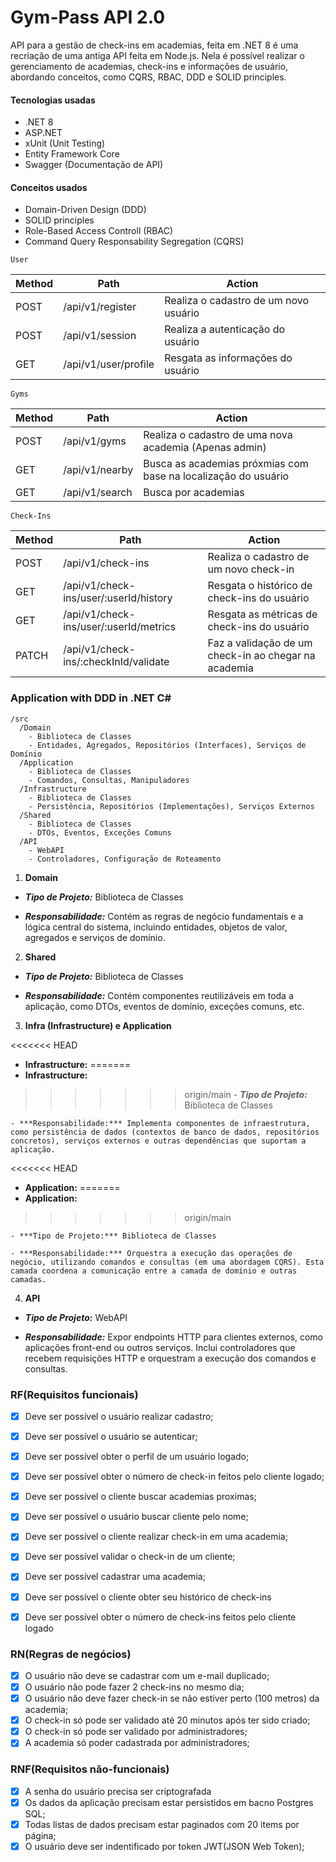# Gym-Pass API 2.0
API para a gestão de check-ins em academias, feita em .NET 8 é uma recriação de uma antiga API feita em Node.js.
Nela é possível realizar o gerenciamento de academias, check-ins e informações de usuário, abordando conceitos, como
CQRS, RBAC, DDD e SOLID principles.

#### Tecnologias usadas

- .NET 8
- ASP.NET
- xUnit (Unit Testing)
- Entity Framework Core
- Swagger (Documentação de API)

#### Conceitos usados

- Domain-Driven Design (DDD)
- SOLID principles
- Role-Based Access Controll (RBAC)
- Command Query Responsability Segregation (CQRS)


`User`

| Method | Path | Action |
| ------ | ---- | ------ |
| POST   | /api/v1/register | Realiza o cadastro de um novo usuário |
| POST   | /api/v1/session  | Realiza a autenticação do usuário |
| GET    | /api/v1/user/profile | Resgata as informações do usuário |

`Gyms`

| Method | Path | Action |
| ------ | ---- | ------ |
| POST   | /api/v1/gyms | Realiza o cadastro de uma nova academia (Apenas admin) |
| GET    | /api/v1/nearby  | Busca as academias próxmias com base na localização do usuário |
| GET    | /api/v1/search | Busca por academias |

`Check-Ins`

| Method | Path | Action |
| ------ | ---- | ------ |
| POST   | /api/v1/check-ins | Realiza o cadastro de um novo check-in |
| GET    | /api/v1/check-ins/user/:userId/history  | Resgata o histórico de check-ins do usuário |
| GET    | /api/v1/check-ins/user/:userId/metrics | Resgata as métricas de check-ins do usuário |
| PATCH  | /api/v1/check-ins/:checkInId/validate | Faz a validação de um check-in ao chegar na academia |


### Application with DDD in .NET C#
```plaintext
/src
  /Domain
    - Biblioteca de Classes
    - Entidades, Agregados, Repositórios (Interfaces), Serviços de Domínio
  /Application
    - Biblioteca de Classes
    - Comandos, Consultas, Manipuladores
  /Infrastructure
    - Biblioteca de Classes
    - Persistência, Repositórios (Implementações), Serviços Externos
  /Shared
    - Biblioteca de Classes
    - DTOs, Eventos, Exceções Comuns
  /API
    - WebAPI
    - Controladores, Configuração de Roteamento
```

1. **Domain**
- ***Tipo de Projeto:*** Biblioteca de Classes

- ***Responsabilidade:*** Contém as regras de negócio fundamentais e a lógica central do sistema, incluindo entidades, objetos de valor, agregados e serviços de domínio.

2. **Shared**

- ***Tipo de Projeto:*** Biblioteca de Classes

- ***Responsabilidade:*** Contém componentes reutilizáveis em toda a aplicação, como DTOs, eventos de domínio, exceções comuns, etc.

3. **Infra (Infrastructure) e Application**

<<<<<<< HEAD
- **Infrastructure:**
=======
- **Infrastructure:** 
>>>>>>> origin/main
    - ***Tipo de Projeto:*** Biblioteca de Classes

    - ***Responsabilidade:*** Implementa componentes de infraestrutura, como persistência de dados (contextos de banco de dados, repositórios concretos), serviços externos e outras dependências que suportam a aplicação.

<<<<<<< HEAD
- **Application:**
=======
- **Application:** 
>>>>>>> origin/main

    - ***Tipo de Projeto:*** Biblioteca de Classes

    - ***Responsabilidade:*** Orquestra a execução das operações de negócio, utilizando comandos e consultas (em uma abordagem CQRS). Esta camada coordena a comunicação entre a camada de domínio e outras camadas.

4. **API**

- ***Tipo de Projeto:*** WebAPI

- ***Responsabilidade:*** Expor endpoints HTTP para clientes externos, como aplicações front-end ou outros serviços. Inclui controladores que recebem requisições HTTP e orquestram a execução dos comandos e consultas.


### RF(Requisitos funcionais)

- [x] Deve ser possível o usuário realizar cadastro;
- [x] Deve ser possível o usuário se autenticar;
- [x] Deve ser possível obter o perfil de um usuário logado;
- [x] Deve ser possível obter o número de check-in feitos pelo cliente logado;
- [x] Deve ser possível o cliente buscar academias proximas;
- [x] Deve ser possível o usuário buscar cliente pelo nome;
- [x] Deve ser possível o cliente realizar check-in em uma academia;
- [x] Deve ser possível validar o check-in de um cliente;
- [x] Deve ser possível cadastrar uma academia;
- [x] Deve ser possível o cliente obter seu histórico de check-ins
- [x] Deve ser possível obter o número de check-ins feitos pelo cliente logado


### RN(Regras de negócios)

- [x] O usuário não deve se cadastrar com um e-mail duplicado;
- [x] O usuário não pode fazer 2 check-ins no mesmo dia;
- [x] O usuário não deve fazer check-in se não estiver perto (100 metros) da academia;
- [x] O check-in só pode ser validado até 20 minutos após ter sido criado;
- [x] O check-in só pode ser validado por administradores;
- [x] A academia só poder cadastrada por administradores;

### RNF(Requisitos não-funcionais)

- [x] A senha do usuário precisa ser criptografada
- [x] Os dados da aplicação precisam estar persistidos em bacno Postgres SQL;
- [x] Todas listas de dados precisam estar paginados com 20 items por página;
- [x] O usuário deve ser indentificado por token JWT(JSON Web Token);
